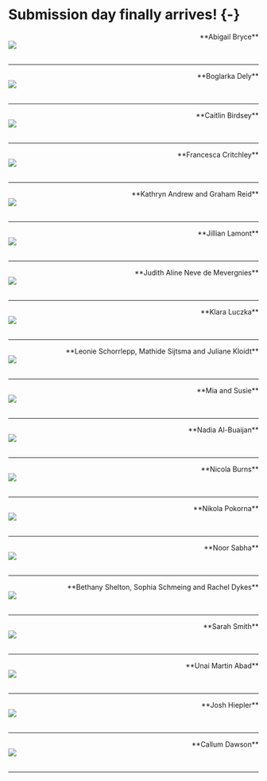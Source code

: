 # Submission day finally arrives! {-}


<div>
<span style = "float: right;">**Abigail Bryce**</span>
<br>
<img src="images/Abigail_Bryce.jpeg"> 
</div>


<div>
<br>
</div>

---

<div>
<span style = "float: right;">**Boglarka Dely**</span>
<br>
<img src="images/Boglarka_dissertation.jpg"> 
</div>


<div>
<br>
</div>

---

<div>
<span style = "float: right;">**Caitlin Birdsey**</span>
<br>
<img src="images/Caitlin_cloisters.jpg"> 
</div>


<div>
<br>
</div>

---

<div>
<span style = "float: right;">**Francesca Critchley**</span>
<br>
<img src="images/Francesca2.jpeg"> 
</div>


<div>
<br>
</div>

---

<div>
<span style = "float: right;">**Kathryn Andrew and Graham Reid**</span>
<br>
<img src="images/Graham_Reid_Kathryn_Andrew_Picture_Dissertations.jpg"> 
</div>


<div>
<br>
</div>

---

<div>
<span style = "float: right;">**Jillian Lamont**</span>
<br>
<img src="images/Jillian_Lamont.jpeg"> 
</div>


<div>
<br>
</div>

---

<div>
<span style = "float: right;">**Judith Aline Neve de Mevergnies**</span>
<br>
<img src="images/Judith.jpg"> 
</div>


<div>
<br>
</div>

---

<div>
<span style = "float: right;">**Klara Luczka**</span>
<br>
<img src="images/Klara_diss.jpg"> 
</div>


<div>
<br>
</div>

---

<div>
<span style = "float: right;">**Leonie Schorrlepp, Mathide Sijtsma and Juliane Kloidt**</span>
<br>
<img src="images/Leonie_Mathilde_Juliane.jpeg"> 
</div>


<div>
<br>
</div>

---


<div>
<span style = "float: right;">**Mia and Susie**</span>
<br>
<img src="images/Mia_diss_2.jpeg"> 
</div>


<div>
<br>
</div>

---

<div>
<span style = "float: right;">**Nadia Al-Buaijan**</span>
<br>
<img src="images/Nadia_diss_1.jpeg"> 
</div>


<div>
<br>
</div>

---

<div>
<span style = "float: right;">**Nicola Burns**</span>
<br>
<img src="images/Nicola_ dissertation.jpg"> 
</div>


<div>
<br>
</div>

---


<div>
<span style = "float: right;">**Nikola Pokorna**</span>
<br>
<img src="images/Nikola_diss.JPG"> 
</div>


<div>
<br>
</div>

---


<div>
<span style = "float: right;">**Noor Sabha**</span>
<br>
<img src="images/Noor1.jpg"> 
</div>


<div>
<br>
</div>

---


<div>
<span style = "float: right;">**Bethany Shelton, Sophia Schmeing and Rachel Dykes**</span>
<br>
<img src="images/Rachel1.jpg"> 
</div>


<div>
<br>
</div>

---


<div>
<span style = "float: right;">**Sarah Smith**</span>
<br>
<img src="images/Sarah_diss.jpeg"> 
</div>


<div>
<br>
</div>

---


<div>
<span style = "float: right;">**Unai Martin Abad**</span>
<br>
<img src="images/UnaiMartinAbad.JPEG"> 
</div>


<div>
<br>
</div>

---

<div>
<span style = "float: right;">**Josh Hiepler**</span>
<br>
<img src="images/Josh_Heipler.jpg"> 
</div>

<div>
<br>
</div>

---

<div>
<span style = "float: right;">**Callum Dawson**</span>
<br>
<img src="images/Callum_diss.png"> 
</div>

<div>
<br>
</div>

---

